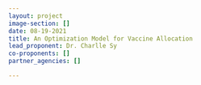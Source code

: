 ```yaml
---
layout: project
image-section: []
date: 08-19-2021
title: An Optimization Model for Vaccine Allocation
lead_proponent: Dr. Charlle Sy
co-proponents: []
partner_agencies: []

---
```

